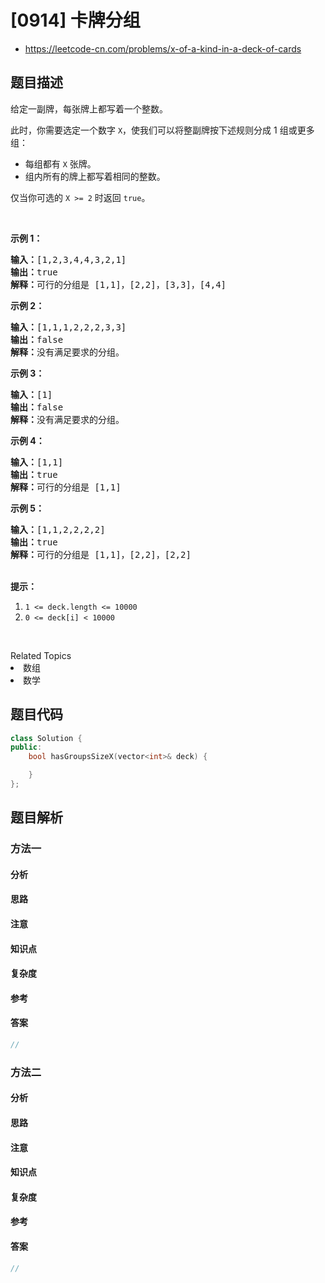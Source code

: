 

# [0914] 卡牌分组
* https://leetcode-cn.com/problems/x-of-a-kind-in-a-deck-of-cards


## 题目描述

<p>给定一副牌，每张牌上都写着一个整数。</p>

<p>此时，你需要选定一个数字 <code>X</code>，使我们可以将整副牌按下述规则分成 1 组或更多组：</p>

<ul>
	<li>每组都有&nbsp;<code>X</code>&nbsp;张牌。</li>
	<li>组内所有的牌上都写着相同的整数。</li>
</ul>

<p>仅当你可选的 <code>X &gt;= 2</code> 时返回&nbsp;<code>true</code>。</p>

<p>&nbsp;</p>

<p><strong>示例 1：</strong></p>

<pre><strong>输入：</strong>[1,2,3,4,4,3,2,1]
<strong>输出：</strong>true
<strong>解释：</strong>可行的分组是 [1,1]，[2,2]，[3,3]，[4,4]
</pre>

<p><strong>示例 2：</strong></p>

<pre><strong>输入：</strong>[1,1,1,2,2,2,3,3]
<strong>输出：</strong>false
<strong>解释：</strong>没有满足要求的分组。
</pre>

<p><strong>示例 3：</strong></p>

<pre><strong>输入：</strong>[1]
<strong>输出：</strong>false
<strong>解释：</strong>没有满足要求的分组。
</pre>

<p><strong>示例 4：</strong></p>

<pre><strong>输入：</strong>[1,1]
<strong>输出：</strong>true
<strong>解释：</strong>可行的分组是 [1,1]
</pre>

<p><strong>示例 5：</strong></p>

<pre><strong>输入：</strong>[1,1,2,2,2,2]
<strong>输出：</strong>true
<strong>解释：</strong>可行的分组是 [1,1]，[2,2]，[2,2]
</pre>

<p><br>
<strong>提示：</strong></p>

<ol>
	<li><code>1 &lt;= deck.length &lt;= 10000</code></li>
	<li><code>0 &lt;= deck[i] &lt;&nbsp;10000</code></li>
</ol>

<p>&nbsp;</p>
<div><div>Related Topics</div><div><li>数组</li><li>数学</li></div></div>


## 题目代码

```cpp
class Solution {
public:
    bool hasGroupsSizeX(vector<int>& deck) {

    }
};
```


## 题目解析


### 方法一

#### 分析

#### 思路

#### 注意

#### 知识点

#### 复杂度

#### 参考

#### 答案

```cpp
//
```


### 方法二

#### 分析

#### 思路

#### 注意

#### 知识点

#### 复杂度

#### 参考

#### 答案

```cpp
//
```



